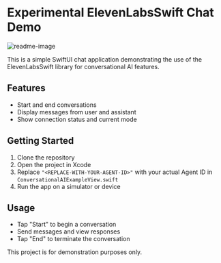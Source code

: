 # Experimental ElevenLabsSwift Chat Demo

![readme-image](https://github.com/user-attachments/assets/46639581-b209-4027-8980-c8937d1e45c9)

This is a simple SwiftUI chat application demonstrating the use of the ElevenLabsSwift library for conversational AI features.
## Features

- Start and end conversations
- Display messages from user and assistant
- Show connection status and current mode

## Getting Started

1. Clone the repository
2. Open the project in Xcode
3. Replace `"<REPLACE-WITH-YOUR-AGENT-ID>"` with your actual Agent ID in `ConversationalAIExampleView.swift`
4. Run the app on a simulator or device

## Usage

- Tap "Start" to begin a conversation
- Send messages and view responses
- Tap "End" to terminate the conversation

This project is for demonstration purposes only.
